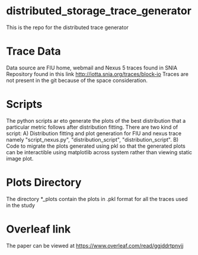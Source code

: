# distributed_storage_trace_generator
This is the repo for the distributed trace generator

# Trace Data
Data source are FIU home, webmail and Nexus 5 traces found in SNIA Repository found in this link http://iotta.snia.org/traces/block-io
Traces are not present in the git because of the space consideration. 

# Scripts
The python scripts ar eto generate the plots of the best distribution that a particular metric follows after distribution fitting. 
There are two kind of script: A) Distribution fitting and plot generation for FIU and nexus trace namely "script_nexus.py", "distribution_script", "distribution_script". B) Code to migrate the plots generated using pkl so that the generated plots can be interactible using matplotlib across system rather than viewing static image plot. 

# Plots Directory
The directory *_plots contain the plots in .pkl format for all the traces used in the study

# Overleaf link

The paper can be viewed at https://www.overleaf.com/read/ggjddrtpnvjj
